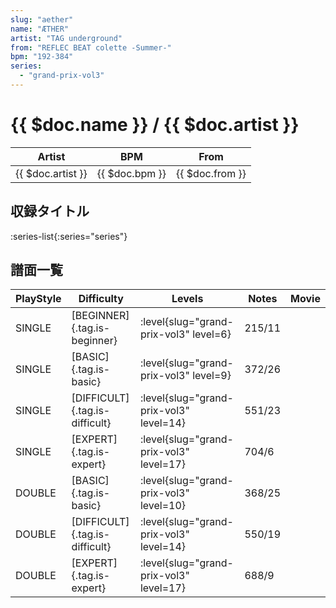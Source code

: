 ```yaml
---
slug: "aether"
name: "ÆTHER"
artist: "TAG underground"
from: "REFLEC BEAT colette -Summer-"
bpm: "192-384"
series:
  - "grand-prix-vol3"
---
```


# {{ $doc.name }} / {{ $doc.artist }}

|Artist|BPM|From|
|------|---|----|
|{{ $doc.artist }}|{{ $doc.bpm }}|{{ $doc.from }}|

## 収録タイトル

:series-list{:series="series"}

## 譜面一覧

|PlayStyle|Difficulty|Levels|Notes|Movie|
|---------|----------|------|-----|-----|
|SINGLE|[BEGINNER]{.tag.is-beginner}|<div class="field is-grouped is-grouped-multiline"> :level{slug="grand-prix-vol3" level=6}</div>|215/11||
|SINGLE|[BASIC]{.tag.is-basic}|<div class="field is-grouped is-grouped-multiline"> :level{slug="grand-prix-vol3" level=9}</div>|372/26||
|SINGLE|[DIFFICULT]{.tag.is-difficult}|<div class="field is-grouped is-grouped-multiline"> :level{slug="grand-prix-vol3" level=14}</div>|551/23||
|SINGLE|[EXPERT]{.tag.is-expert}|<div class="field is-grouped is-grouped-multiline"> :level{slug="grand-prix-vol3" level=17}</div>|704/6||
|DOUBLE|[BASIC]{.tag.is-basic}|<div class="field is-grouped is-grouped-multiline"> :level{slug="grand-prix-vol3" level=10}</div>|368/25||
|DOUBLE|[DIFFICULT]{.tag.is-difficult}|<div class="field is-grouped is-grouped-multiline"> :level{slug="grand-prix-vol3" level=14}</div>|550/19||
|DOUBLE|[EXPERT]{.tag.is-expert}|<div class="field is-grouped is-grouped-multiline"> :level{slug="grand-prix-vol3" level=17}</div>|688/9||
